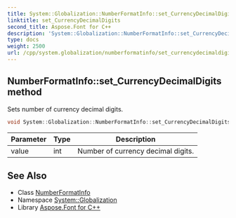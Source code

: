 ```yaml
---
title: System::Globalization::NumberFormatInfo::set_CurrencyDecimalDigits method
linktitle: set_CurrencyDecimalDigits
second_title: Aspose.Font for C++
description: 'System::Globalization::NumberFormatInfo::set_CurrencyDecimalDigits method. Sets number of currency decimal digits in C++.'
type: docs
weight: 2500
url: /cpp/system.globalization/numberformatinfo/set_currencydecimaldigits/
---
```

## NumberFormatInfo::set_CurrencyDecimalDigits method


Sets number of currency decimal digits.

```cpp
void System::Globalization::NumberFormatInfo::set_CurrencyDecimalDigits(int value)
```


| Parameter | Type | Description |
| --- | --- | --- |
| value | int | Number of currency decimal digits. |

## See Also

* Class [NumberFormatInfo](../)
* Namespace [System::Globalization](../../)
* Library [Aspose.Font for C++](../../../)
